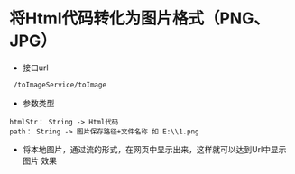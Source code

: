 # 将Html代码转化为图片格式（PNG、JPG）
+ 接口url
~~~bash
 /toImageService/toImage
~~~
+ 参数类型
~~~
htmlStr： String -> Html代码
path： String -> 图片保存路径+文件名称 如 E:\\1.png
~~~

+ 将本地图片，通过流的形式，在网页中显示出来，这样就可以达到Url中显示图片
效果